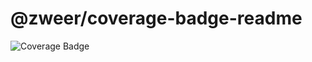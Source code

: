 # @zweer/coverage-badge-readme

![Coverage Badge](https://img.shields.io/badge/coverage-100%25-brightgreen?style=flat)
